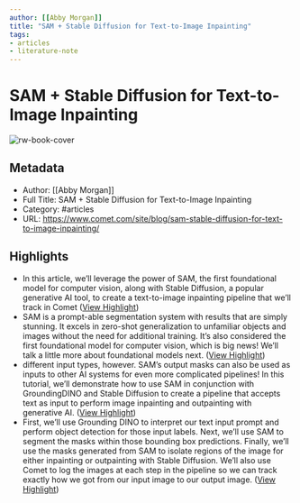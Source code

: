 ```yaml
---
author: [[Abby Morgan]]
title: "SAM + Stable Diffusion for Text-to-Image Inpainting"
tags: 
- articles
- literature-note
---
```

# SAM + Stable Diffusion for Text-to-Image Inpainting

![rw-book-cover](https://www.comet.com/site/wp-content/uploads/2023/06/Untitled-design.png)

## Metadata
- Author: [[Abby Morgan]]
- Full Title: SAM + Stable Diffusion for Text-to-Image Inpainting
- Category: #articles
- URL: https://www.comet.com/site/blog/sam-stable-diffusion-for-text-to-image-inpainting/

## Highlights
- In this article, we’ll leverage the power of SAM, the first foundational model for computer vision, along with Stable Diffusion, a popular generative AI tool, to create a text-to-image inpainting pipeline that we’ll track in Comet ([View Highlight](https://read.readwise.io/read/01h44bf49ea5vdrwzhefss0635))
- SAM is a prompt-able segmentation system with results that are simply stunning. It excels in zero-shot generalization to unfamiliar objects and images without the need for additional training. It’s also considered the first foundational model for computer vision, which is big news! We’ll talk a little more about foundational models next. ([View Highlight](https://read.readwise.io/read/01h44bfctbxw76057vqb4d05ah))
- different input types, however. SAM’s output masks can also be used as inputs to other AI systems for even more complicated pipelines! In this tutorial, we’ll demonstrate how to use SAM in conjunction with GroundingDINO and Stable Diffusion to create a pipeline that accepts text as input to perform image inpainting and outpainting with generative AI.
  [](http://https://colab.research.google.com/drive/1B7L4cork9UFTtIB02EntjiZRLYuqJS2b#scrollTo=3djVqDbQz4RO) ([View Highlight](https://read.readwise.io/read/01h44cdk0amfsn2770ewcs1a86))
- First, we’ll use Grounding DINO to interpret our text input prompt and perform object detection for those input labels. Next, we’ll use SAM to segment the masks within those bounding box predictions. Finally, we’ll use the masks generated from SAM to isolate regions of the image for either inpainting or outpainting with Stable Diffusion. We’ll also use Comet to log the images at each step in the pipeline so we can track exactly how we got from our input image to our output image. ([View Highlight](https://read.readwise.io/read/01h44ce1z8tbwaxd0bt417k5s3))
